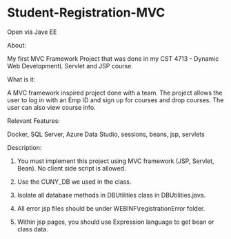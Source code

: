 # Student-Registration-MVC
Open via Jave EE  

About: 

My first MVC Framework Project that was done in my CST 4713 - Dynamic Web DevelopmentL Servlet and JSP course.  

What is it:

A MVC framework inspired project done with a team. The project allows the user to log in with an Emp ID and sign up for courses and drop courses. The user can also view course info.   

Relevant Features: 

Docker, SQL Server, Azure Data Studio, sessions, beans, jsp, servlets  

Description: 

1. You must implement this project using MVC framework (JSP, Servlet, Bean). No client side script is allowed.

2. Use the CUNY_DB we used in the class. 

3. Isolate all database methods in DBUtilities class in DBUtilities.java. 

4. All error jsp files should be under WEBINF\registrationError folder. 

5. Within jsp pages, you should use Expression language to get bean or class data.
